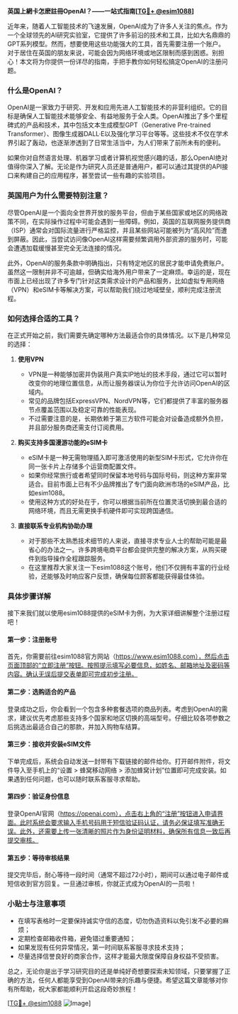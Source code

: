 **英国上網卡怎麽註冊OpenAI？——一站式指南[[TG💪+ @esim1088](https://t.me/s/esim1088)]**

近年来，随着人工智能技术的飞速发展，OpenAI成为了许多人关注的焦点。作为一个全球领先的AI研究实验室，它提供了许多前沿的技术和工具，比如大名鼎鼎的GPT系列模型。然而，想要使用这些功能强大的工具，首先需要注册一个账户。对于居住在英国的朋友来说，可能会因为网络环境或地区限制而感到困惑。别担心！本文将为你提供一份详尽的指南，手把手教你如何轻松搞定OpenAI的注册问题。

### 什么是OpenAI？

OpenAI是一家致力于研究、开发和应用先进人工智能技术的非营利组织。它的目标是确保人工智能技术能够安全、有益地服务于全人类。OpenAI推出了多个里程碑式的产品和技术，其中包括文本生成模型GPT（Generative Pre-trained Transformer）、图像生成器DALL·E以及强化学习平台等等。这些技术不仅在学术界引起了轰动，也逐渐渗透到了日常生活当中，为人们带来了前所未有的便利。

如果你对自然语言处理、机器学习或者计算机视觉感兴趣的话，那么OpenAI绝对值得你深入了解。无论是作为研究人员还是普通用户，都可以通过其提供的API接口来构建自己的应用程序，甚至尝试一些有趣的实验项目。

### 英国用户为什么需要特别注意？

尽管OpenAI是一个面向全世界开放的服务平台，但由于某些国家或地区的网络政策不同，在实际操作过程中可能会遇到一些障碍。例如，英国的互联网服务提供商（ISP）通常会对国际流量进行严格监控，并且某些网站可能被列为“高风险”而遭到屏蔽。因此，当尝试访问像OpenAI这样需要频繁调用外部资源的服务时，可能会遭遇加载缓慢甚至完全无法连接的情况。

此外，OpenAI的服务条款中明确指出，只有特定地区的居民才能申请免费账户。虽然这一限制并非不可逾越，但确实给海外用户带来了一定麻烦。幸运的是，现在市面上已经出现了许多专门针对这类需求设计的产品和服务，比如虚拟专用网络（VPN）和eSIM卡等解决方案，可以帮助我们绕过地域壁垒，顺利完成注册流程。

### 如何选择合适的工具？

在正式开始之前，我们需要先确定哪种方法最适合你的具体情况。以下是几种常见的选择：

1. **使用VPN**
   - VPN是一种能够加密并伪装用户真实IP地址的技术手段，通过它可以暂时改变你的地理位置信息，从而让服务器误认为你位于允许访问OpenAI的区域内。
   - 常见的品牌包括ExpressVPN、NordVPN等，它们都提供了丰富的服务器节点覆盖范围以及稳定可靠的性能表现。
   - 不过需要注意的是，长期依赖于第三方软件可能会对设备造成额外负担，并且部分服务商还需支付订阅费用。

2. **购买支持多国漫游功能的eSIM卡**
   - eSIM卡是一种无需物理插入即可激活使用的新型SIM卡形式，它允许你在同一张卡片上存储多个运营商配置文件。
   - 如果你经常旅行或者希望同时保留本地号码与国际号码，则这种方案非常适合。目前市面上已有不少品牌推出了专门面向欧洲市场的eSIM产品，比如esim1088。
   - 使用这种方式的好处在于，你可以根据当前所在位置灵活切换到最合适的网络环境，而且无需更换手机硬件即可实现跨国通信。

3. **直接联系专业机构协助办理**
   - 对于那些不太熟悉技术细节的人来说，直接寻求专业人士的帮助可能是最省心的办法之一。许多跨境电商平台都会提供完整的解决方案，从购买硬件到指导操作全程跟踪服务。
   - 在这里推荐大家关注一下esim1088这个账号，他们不仅拥有丰富的行业经验，还能够及时响应客户反馈，确保每位顾客都能获得最佳体验。

### 具体步骤详解

接下来我们就以使用esim1088提供的eSIM卡为例，为大家详细讲解整个注册过程吧！

#### 第一步：注册账号
首先，你需要前往esim1088官方网站（https://www.esim1088.com），然后点击页面顶部的“立即注册”按钮。按照提示填写必要信息，如姓名、邮箱地址及密码等内容。确认无误后提交表单即可完成初步注册。

#### 第二步：选购适合的产品
登录成功之后，你会看到一个包含多种套餐选项的商品列表。考虑到OpenAI的需求，建议优先考虑那些支持多个国家和地区切换的高端型号。仔细比较各项参数之后挑选出最适合自己的那款，并加入购物车结算。

#### 第三步：接收并安装eSIM文件
下单完成后，系统会自动发送一封带有下载链接的邮件给你。打开邮件附件，将文件导入至手机上的“设置 > 蜂窝移动网络 > 添加蜂窝计划”位置即可完成安装。如果遇到任何问题，也可以随时联系客服寻求帮助。

#### 第四步：验证身份信息
登录OpenAI官网（https://openai.com），点击右上角的“注册”按钮进入申请界面。此时系统会要求输入手机号码用于短信验证码认证，请务必保证填写准确无误。此外，还需要上传一张清晰的照片作为身份证明材料，确保所有信息一致后再提交审核。

#### 第五步：等待审核结果
提交完毕后，耐心等待一段时间（通常不超过72小时），期间可以通过电子邮件或短信收到官方回复。一旦通过审核，你就正式成为OpenAI的一员啦！

### 小贴士与注意事项

- 在填写表格时一定要保持诚实守信的态度，切勿伪造资料以免引发不必要的麻烦；
- 定期检查邮箱收件箱，避免错过重要通知；
- 如果发现有任何异常情况，第一时间联系客服寻求技术支持；
- 尽量选择信誉良好的商家合作，这样才能最大限度保障自身权益不受损害。

总之，无论你是出于学习研究目的还是单纯好奇想要探索未知领域，只要掌握了正确的方法，任何人都能享受到OpenAI带来的乐趣与便捷。希望这篇文章能够对你有所帮助，祝大家都能顺利开启这段奇妙旅程！

[[TG💪+ @esim1088](https://t.me/s/esim1088) ![Image](https://i.postimg.cc/4NQfJmqS/Snipaste-2025-05-13-00-14-12.png)]